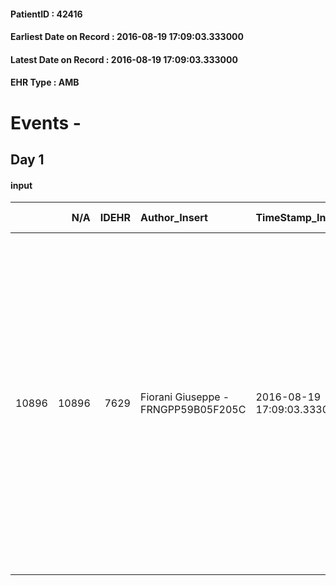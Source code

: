 
#### PatientID : 42416
#### Earliest Date on Record : 2016-08-19 17:09:03.333000
#### Latest Date on Record : 2016-08-19 17:09:03.333000
#### EHR Type : AMB

# Events - 

## Day 1

#### input
|       |    N/A |   IDEHR | Author_Insert                       | TimeStamp_Insert           | EHRType   |   PatientID |   IDDigitalSignDocument | persone_vicine   |   Unnamed: 0_x.1 |   IDANAMNESI_SOCIALE | Patient   | FamigliaAltro   | Paziente_T   | FamigliaAltro_T   |   Non_Rilevabile_x.1 | Note_Non_Rilevabile_x.1   | opt_Problemi   | Note_I                                                                                                                                                                                      | ds_note_timori                                                                                                                                                                                                                                                                        | chk_competenza                                 | opt_paziente_a   | opt_famiglia_a   | opt_adeguatezza   | opt_paziente_solo   | ds_note_con                                                                                                                                                                                                                                                                                                                                                                                                                                             | opt_presente_assente   | Presenza_minori   | Caregiver_principale   | opt_capacita     | ds_familiari_coinv   | opt_necessario   | opt_presente   | opt_risorse_ec   | opt_paziente_psi   | opt_Ins_vol   | opt_paziente_ad   | opt_caregiver_ad   | opt_esenzione   | opt_inv_civile   |   invalidita_perc | ds_codice_es   | Needs     | Fragility                    | opt_disponibilita_f   | opt_indennita_acc   | opt_legge   | opt_famiglia_psi   | opt_disponibilit_paz   |
|------:|-------:|--------:|:------------------------------------|:---------------------------|:----------|------------:|------------------------:|:-----------------|-----------------:|---------------------:|:----------|:----------------|:-------------|:------------------|---------------------:|:--------------------------|:---------------|:--------------------------------------------------------------------------------------------------------------------------------------------------------------------------------------------|:--------------------------------------------------------------------------------------------------------------------------------------------------------------------------------------------------------------------------------------------------------------------------------------|:-----------------------------------------------|:-----------------|:-----------------|:------------------|:--------------------|:--------------------------------------------------------------------------------------------------------------------------------------------------------------------------------------------------------------------------------------------------------------------------------------------------------------------------------------------------------------------------------------------------------------------------------------------------------|:-----------------------|:------------------|:-----------------------|:-----------------|:---------------------|:-----------------|:---------------|:-----------------|:-------------------|:--------------|:------------------|:-------------------|:----------------|:-----------------|------------------:|:---------------|:----------|:-----------------------------|:----------------------|:--------------------|:------------|:-------------------|:-----------------------|
| 10896 |  10896 |    7629 | Fiorani Giuseppe - FRNGPP59B05F205C | 2016-08-19 17:09:03.333000 | AMB       |       42416 |                  465090 | N/A              |             4008 |                 2586 | Si#1      | Si#1            | No#0         | Si#1              |                    0 | NR                        | No#0           | La pz √® informata della patologia oncologica,ma ignora l'importante progressione.I figli sono stati informati in merito all√¨aggravamento e all'assenza di ulteriori spazi di trattamento. | La pz √® vedova da 15 anni e vive da sola.Inserita durante il ricovero tuttora in atto nella RCP ,conseguentemente √® in attesa del trasferimento in hospice.La famiglia chiede l'attivazione delle cure domiciliari,per il periodo strettamente necessario all'attesa del ricovero . | competenza/capacit√† assistenziale caregiver#0 | Indefinite#2     | Congruenti#1     | Si#1              | Si#1                | La pz √® vedova da 15 anni e vive da sola.Tre figli tutti fuori casa:Giovanna di aa 67 ,√® residente a Garbagnate;Antonio di aa 66 e Marino di aa 60,vivono nella zona di Quarto Oggiaro.La figlia Giovanna,√® stata ampiamente edotta rispetto alla necessit√† di inserire una persona nell'assistenza alla mamma,dopo la dimissione ospedaliera,prevista a breve.Ha garantiro la disponibilit√† da parte dei fratelli all'inserimento di una badante. | Presente#1             | No#0              | La figlia Giovanna     | Incrementabile#1 | gli altri due figli  | Si#1             | No#0           | Adeguate#1       | No#0               | No#0          | Totale#2          | Totale#2           | Si#1            | Si#1             |               100 | IC13           | Clinici#0 | sovraccarico assistenziale#4 | Si#1                  | No#0                | No#0        | No#0               | Da verificare#2        |


